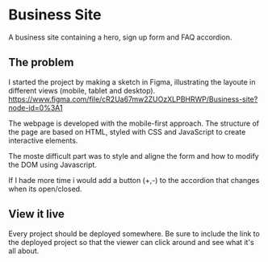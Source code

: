 # Business Site

A business site containing a hero, sign up form and FAQ accordion.

## The problem

I started the project by making a sketch in Figma, illustrating the layoute in different views (mobile, tablet and desktop). https://www.figma.com/file/cR2Ua67mw2ZUOzXLPBHRWP/Business-site?node-id=0%3A1

The webpage is developed with the mobile-first approach. The structure of the page are based on HTML, styled with CSS and JavaScript to create interactive elements.

The moste difficult part was to style and aligne the form and how to modify the DOM using Javascript.

If I hade more time i would add a button (+,-) to the accordion that changes when its open/closed.

## View it live
Every project should be deployed somewhere. Be sure to include the link to the deployed project so that the viewer can click around and see what it's all about.

